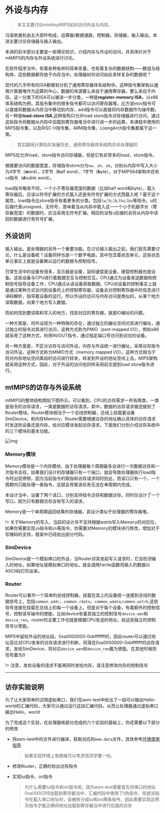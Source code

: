 # 外设与内存

> 本文主要讨论minitinyMIPS如何访问外设与内存。

冯诺依曼机由五大部件构成，运算器/数据通路，控制器，存储器，输入输出。本讲主要讨论存储器与输入输出。

本讲的前半部分主要是一些理论知识，介绍内存与外设的访问，并具体针对于mtMIPS的内存与外设系统进行讨论。

在软件程序当中，有着各种各样的简单变量，也有着复杂的数据结构——数组与结构体，这些数据都存放于内存当中。处理器如何访问如此多样复杂的数据呢？

现代的几乎所有的ISA都被划分到了通用寄存器体系结构中。这种指令集架构以通用计算器堆作为运算的中心，数据的来源要么来自于通用寄存器，要么来自于内存。这一分类下的ISA可以被进一步分类，一种是**register-memory ISA**，以x86体系结构为例，其指令集中的很多指令都可以访问寄存器堆，比方说mov指令可以直接将数据从内存当中移动到内存，add指令可以直接将内存数据作为操作数。另一种是**load-store ISA**,这种架构只允许load store指令对存储器进行访问，通过这些指令将数据从内存中加载到寄存器堆当中进行进一步的运算。本课程中使用的MIPS指令集，以及RISC-V指令集，ARM指令集，LoongArch指令集都属于这一类。

> 其实翻阅计算机的发展历史，通用寄存器体系结构并非处理器的

MIPS仅允许load，store指令访问存储器，但是它有非常多的load，store指令。

根据要访问的数据宽度，存储指令store分为`sw`、`sh`、`sb`，分别从内存中写入大小为4字节（**w**ord），2字节（**h**alf word），1字节（**b**yte），对于MIPS64架构中还有`sd`指令（**d**ouble word）。

load指令略有不同，一个小于寄存器宽度的数据（比如half word和byte），载入寄存器后，应该以符号扩展的方式载入还是有符号扩展的方式西载入呢？基于这个属性，load指令比store指令有着更多的分类。包括`lw`,`lh`,`lb`,`lhu`,`lbu`等指令。u的后缀代表unsigned，无符号，意味着当从内存中载入这一一个小于机器字长（寄存器宽度）的数据时，应当采用无符号扩展。相应的没有u后缀的会将从内存中读回的数据进行有符号扩展。

## 外设访问

输入输出，是处理器的另外一个重要功能。在讨论输入输出之前，我们首先需要讨论，什么是设备呢？设备同样也是一个数字电路，其中包含着状态单元，这些状态单元事实上就是设备赖以运行的数据与控制信号。

日常生活中的设备有很多，显示器是设备，鼠标键盘是设备，硬盘控制器也是设备。这些设备与CPU进行着数据交互与控制交互。CPU通过为设备发送数据和控制信号指导设备工作，CPU通过从读设备获取数据。CPU对设备的控制事实上就是通过某种方式访问到设备的上的控制寄存器，设备会对控制寄存器中的信息进行译码解析，指导着设备的运行。所以外设的访问与内存访问是类似的，从某个地方读取数据，向某个地方写入数据。

而如何找到要读取和写入的地方，找到对应的寄存器，就是IO编址的问题。

一种方案是，将外设视为一种特殊的存在，通过独立的编址空间对其进行编址，通过独立的指令对其进行访问，这种方式称为PMIO（port-mapped I/O），例如x86就采用了这种方式，利用IN/OUT指令，通过指定端口号访问到对应的设备。

另一种方案是，不区分访存与访问外设，内存与外设统一进行编址，采用访存指令访问外设，这种方式称为MMIO方式（memory mapped I/O）。这种方式相当于将对内存地址空间某段的访问进行转发，转发到外设的地址空间上去。MIPS架构就采用这种方式，因此，对于外设的访问也同样采用前文提到load store指令进行。

## mtMIPS的访存与外设系统

mtMIPS的整体结构图如下图所示。可以看到，CPU的访存需求一共有两类，一类是指令的访存请求，一类是数据的访存请求。其中，数据的访存请求被连接到了Router模块。Router模块相当于一个总线控制器，总线上挂载着设备SimDevice，和内存Memory，Router需要根据访存的地址确认具体的访存请求时发送到设备还是内存，给对应模块发起访存请求。下面我们分别介绍访存系统中的三个模块的基本功能。

![img](mem_device.assets/Top.jpg)

### Memory模块

Memory模块是一个内存模块，由于处理器每个周期最多会进行一次数据访存和一次指令访存，如果我们设计的存储器只有一个端口，就会导致处理器执行load指令时出现停顿，因为当前指令的取指和访存请求同时到达，而读口只有一个，一个周期内只能处理一条指令，这就会导致该任务无法在单周期内完成。

本设计当中，设置了两个读口，分别支持指令访存和数据访存。同时仅设计了一个写口，因为只有数据访存会有写入的请求。

Memory是一个单周期返回结果的存储器，其设计类似于处理器的寄存器堆。

!> 关于Memory的写入，当前的设计并不支持根据wstrb写入Memory的对应位，如果你需要实现`sb`指令和`sh`等指令，你需要对Memory的模块进行修改，增加对于写掩码的支持，框架中已经给出部分代码。

### SimDevice

SimDevice是一个模拟串口的外设，当Router对其发起写入请求时，它会检测输入的地址，如果地址是模拟串口的地址，就会调用fwrite函数将输入的数据以ASCII码打印出来。

### Router

Router可以看作一个简单的总线控制器，挂载在其上的设备统一连接到总线的数据信号上，包括`common_addr`，`common_rdata`，`common_wdata`,`common_wstrb`,这些信号连接在挂载在总线上的每一个设备上。但是对于每个设备，有着额外的控制信号，控制读写操作的使能，比如device有着其独立的控制信号`device_wen`和`device_ren`。router的主要工作也就是根据CPU发送的地址，给这些独立的控制信号以使能。

MIPS中留给外设的地址段，0xa0000000-0xbfffffff的，因此router可以通过地址高位对CPU发来的访存请求进行判断，将落在0xa0000000-0xbfffffff的访存请求，发给SimDevice，将对应`device_wen`和`device_ren`置为使能。在其他时候则信号置为0

!> 注意，发给设备的请求不能再同时发给内存，请注意修改内存的控制信号

---

## 访存实验说明

为了让大家简单的试用虚拟串口，我们在asm-test中给出了一段可以输出Hello-world的汇编代码，大家可以通过运行这段汇编代码，从而让处理器通过虚拟串口输出Hello，world

为了完成这个实验，在处理器核部分完成的六个实验的基础上，你还需要以下部分的修改

* 将asm-test中的文件进行编译，获取对应的`mem.data`文件，具体参考[环境使用指导](/miniminimips/env)

	> 如果实验环境上有困难可以考虑找同学要一份。

* 修改Router，正确的给出访存指令

* 实现lui指令，ori指令

  > 为什么需要lui指令和ori指令呢，因为asm-test需要首先将串口的地址0xa00003f8加载到寄存器当中，汇编代码中使用了li伪指令，但是该指令在载入串口地址时，会被拆分成lui和ori两条指令，因此需要实现这两天指令才能正确将地址加载到寄存器当中进行后面的访存
